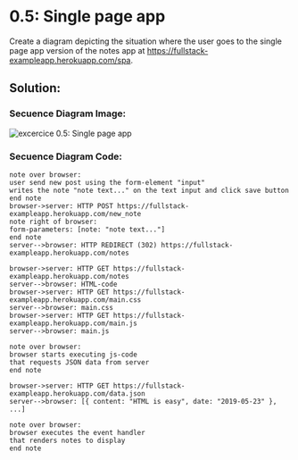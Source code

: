 # 0.5: Single page app

Create a diagram depicting the situation where the user goes to the single page app version of the notes app at https://fullstack-exampleapp.herokuapp.com/spa.
## Solution:

### Secuence Diagram Image:

![excercice 0.5: Single page app](5_new_note.png)

### Secuence Diagram Code:

```code:
note over browser:
user send new post using the form-element "input"
writes the note "note text..." on the text input and click save button
end note
browser->server: HTTP POST https://fullstack-exampleapp.herokuapp.com/new_note
note right of browser:
form-parameters: [note: "note text..."]
end note
server-->browser: HTTP REDIRECT (302) https://fullstack-exampleapp.herokuapp.com/notes 

browser->server: HTTP GET https://fullstack-exampleapp.herokuapp.com/notes
server-->browser: HTML-code
browser->server: HTTP GET https://fullstack-exampleapp.herokuapp.com/main.css
server-->browser: main.css
browser->server: HTTP GET https://fullstack-exampleapp.herokuapp.com/main.js
server-->browser: main.js

note over browser:
browser starts executing js-code
that requests JSON data from server 
end note

browser->server: HTTP GET https://fullstack-exampleapp.herokuapp.com/data.json
server-->browser: [{ content: "HTML is easy", date: "2019-05-23" }, ...]

note over browser:
browser executes the event handler
that renders notes to display
end note
```

